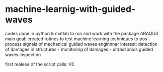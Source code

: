 # machine-learnig-with-guided-waves
codes done in python & matlab to run and work with the package ABAQUS
main goal: created rotines to test machine learning techniques to pos process signals of mechanical guided waves 
enginnner interest: detection of damages in structures - monitoring of damages - ultrassonics guided waves inspection 

first realese of the script calls: V0
